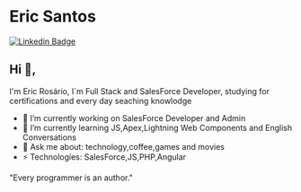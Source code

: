 # Eric Santos
[![Linkedin Badge](https://img.shields.io/badge/-ericrosario-blue?style=flat-square&logo=Linkedin&logoColor=white&link=https://www.linkedin.com/in/ericrosário/)](https://www.linkedin.com/in/ericrosário/)
## Hi 👋, 
I'm Eric Rosário, I´m Full Stack and SalesForce Developer, studying for certifications and every day seaching knowlodge

- 🔭 I’m currently working on SalesForce Developer and Admin
- 🌱 I’m currently learning JS,Apex,Lightning Web Components and English Conversations
- 💬 Ask me about: technology,coffee,games and movies
-  ⚡ Technologies: SalesForce,JS,PHP,Angular

"Every programmer is an author." 
